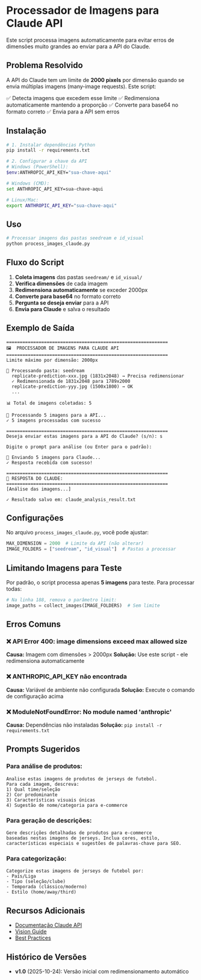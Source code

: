 # Processador de Imagens para Claude API

Este script processa imagens automaticamente para evitar erros de dimensões muito grandes ao enviar para a API do Claude.

## Problema Resolvido

A API do Claude tem um limite de **2000 pixels** por dimensão quando se envia múltiplas imagens (many-image requests). Este script:

✅ Detecta imagens que excedem esse limite
✅ Redimensiona automaticamente mantendo a proporção
✅ Converte para base64 no formato correto
✅ Envia para a API sem erros

## Instalação

```bash
# 1. Instalar dependências Python
pip install -r requirements.txt

# 2. Configurar a chave da API
# Windows (PowerShell):
$env:ANTHROPIC_API_KEY="sua-chave-aqui"

# Windows (CMD):
set ANTHROPIC_API_KEY=sua-chave-aqui

# Linux/Mac:
export ANTHROPIC_API_KEY="sua-chave-aqui"
```

## Uso

```bash
# Processar imagens das pastas seedream e id_visual
python process_images_claude.py
```

## Fluxo do Script

1. **Coleta imagens** das pastas `seedream/` e `id_visual/`
2. **Verifica dimensões** de cada imagem
3. **Redimensiona automaticamente** se exceder 2000px
4. **Converte para base64** no formato correto
5. **Pergunta se deseja enviar** para a API
6. **Envia para Claude** e salva o resultado

## Exemplo de Saída

```
============================================================
🖼️  PROCESSADOR DE IMAGENS PARA CLAUDE API
============================================================
Limite máximo por dimensão: 2000px

📁 Processando pasta: seedream
  replicate-prediction-xxx.jpg (1831x2048) → Precisa redimensionar
  ✓ Redimensionada de 1831x2048 para 1789x2000
  replicate-prediction-yyy.jpg (1500x1800) → OK
  ...

📊 Total de imagens coletadas: 5

🔄 Processando 5 imagens para a API...
✓ 5 imagens processadas com sucesso

============================================================
Deseja enviar estas imagens para a API do Claude? (s/n): s

Digite o prompt para análise (ou Enter para o padrão):

🤖 Enviando 5 imagens para Claude...
✓ Resposta recebida com sucesso!

============================================================
📝 RESPOSTA DO CLAUDE:
============================================================
[Análise das imagens...]

✓ Resultado salvo em: claude_analysis_result.txt
```

## Configurações

No arquivo `process_images_claude.py`, você pode ajustar:

```python
MAX_DIMENSION = 2000  # Limite da API (não alterar)
IMAGE_FOLDERS = ["seedream", "id_visual"]  # Pastas a processar
```

## Limitando Imagens para Teste

Por padrão, o script processa apenas **5 imagens** para teste. Para processar todas:

```python
# Na linha 188, remova o parâmetro limit:
image_paths = collect_images(IMAGE_FOLDERS)  # Sem limite
```

## Erros Comuns

### ❌ API Error 400: image dimensions exceed max allowed size

**Causa:** Imagem com dimensões > 2000px
**Solução:** Use este script - ele redimensiona automaticamente

### ❌ ANTHROPIC_API_KEY não encontrada

**Causa:** Variável de ambiente não configurada
**Solução:** Execute o comando de configuração acima

### ❌ ModuleNotFoundError: No module named 'anthropic'

**Causa:** Dependências não instaladas
**Solução:** `pip install -r requirements.txt`

## Prompts Sugeridos

### Para análise de produtos:
```
Analise estas imagens de produtos de jerseys de futebol.
Para cada imagem, descreva:
1) Qual time/seleção
2) Cor predominante
3) Características visuais únicas
4) Sugestão de nome/categoria para e-commerce
```

### Para geração de descrições:
```
Gere descrições detalhadas de produtos para e-commerce
baseadas nestas imagens de jerseys. Inclua cores, estilo,
características especiais e sugestões de palavras-chave para SEO.
```

### Para categorização:
```
Categorize estas imagens de jerseys de futebol por:
- País/Liga
- Tipo (seleção/clube)
- Temporada (clássico/moderno)
- Estilo (home/away/third)
```

## Recursos Adicionais

- [Documentação Claude API](https://docs.anthropic.com/claude/reference/messages_post)
- [Vision Guide](https://docs.anthropic.com/claude/docs/vision)
- [Best Practices](https://docs.anthropic.com/claude/docs/vision#best-practices-for-image-input)

## Histórico de Versões

- **v1.0** (2025-10-24): Versão inicial com redimensionamento automático
